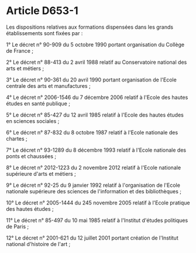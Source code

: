 # Article D653-1

Les dispositions relatives aux formations dispensées dans les grands établissements sont fixées par : 

1° Le décret n° 90-909 du 5 octobre 1990 portant organisation du Collège de France ; 

2° Le décret n° 88-413 du 2 avril 1988 relatif au Conservatoire national des arts et métiers ; 

3° Le décret n° 90-361 du 20 avril 1990 portant organisation de l'Ecole centrale des arts et manufactures ; 

4° Le décret n° 2006-1546 du 7 décembre 2006 relatif à l'Ecole des hautes études en santé publique ; 

5° Le décret n° 85-427 du 12 avril 1985 relatif à l'Ecole des hautes études en sciences sociales ; 

6° Le décret n° 87-832 du 8 octobre 1987 relatif à l'Ecole nationale des chartes ; 

7° Le décret n° 93-1289 du 8 décembre 1993 relatif à l'Ecole nationale des ponts et chaussées ; 

8° Le décret n° 2012-1223 du 2 novembre 2012 relatif à l'Ecole nationale supérieure d'arts et métiers ; 

9° Le décret n° 92-25 du 9 janvier 1992 relatif à l'organisation de l'Ecole nationale supérieure des sciences de
l'information et des bibliothèques ; 

10° Le décret n° 2005-1444 du 245 novembre 2005 relatif à l'Ecole pratique des hautes études ; 

11° Le décret n° 85-497 du 10 mai 1985 relatif à l'Institut d'études politiques de Paris ; 

12° Le décret n° 2001-621 du 12 juillet 2001 portant création de l'Institut national d'histoire de l'art ; 

13° Le décret n° 90-414 du 14 mai 1990 relatif à l'Institut national des langues et civilisations orientales ; 

14° L'article R. 211-2 du code du sport en ce qui concerne l'Institut national des sports, de l'expertise et de la
performance ; 

15° Le décret n° 90-269 du 21 mars 1990 relatif à l'Institut de physique du Globe de Paris ; 

16° Le décret n° 2009-329 du 25 mars 2009 créant l'Institut polytechnique de Bordeaux ; 

17° Le décret n° 2007-317 du 8 mars 2007 relatif à l'Institut polytechnique de Grenoble ; 

18° Le décret n° 2001-916 du 3 octobre 2001 relatif au Muséum national d'histoire naturelle ; 

19° Le décret n° 85-715 du 10 juillet 1985 relatif à l'Observatoire de Paris ; 

20° Le décret n° 2004-186 du 26 février 2004 portant création de l'université de technologie en sciences des organisations et
de la décision de Paris-Dauphine.

**Liens relatifs à cet article**

	**Cite**:

	  - Décret n°85-427 du 12 avril 1985 (V)
	  - Décret n°85-497 du 10 mai 1985 (V)
	  - Décret n°85-715 du 10 juillet 1985 (V)
	  - Décret n°87-832 du 8 octobre 1987 (V)
	  - Décret n°88-413 du 22 avril 1988 (V)
	  - Décret n°90-269 du 21 mars 1990 (V)
	  - Décret n°90-361 du 20 avril 1990 (V)
	  - Décret n°90-414 du 14 mai 1990 (V)
	  - Décret n°90-909 du 5 octobre 1990 (V)
	  - Décret n°92-25 du 9 janvier 1992 (V)
	  - Décret n°93-1289 du 8 décembre 1993 (V)
	  - Décret n°2001-621 du 12 juillet 2001 (V)
	  - Décret n°2001-916 du 3 octobre 2001 (V)
	  - Décret n°2004-186 du 26 février 2004 (V)
	  - Décret n°2005-1444 du 24 novembre 2005 (V)
	  - Décret n°2006-1546 du 7 décembre 2006 (V)
	  - Décret n°2007-317 du 8 mars 2007 (V)
	  - Décret n°2009-329 du 25 mars 2009 (V)
	  - Décret n°2012-1223 du 2 novembre 2012 (V)
	  - Code du sport. - art. R211-2 (V)

	**Codifié par**:

	  - Décret n°2013-756 du 19 août 2013 -  Annexe (V)

	**Créé par**:

	  - Décret n°2013-756 du 19 août 2013 - art.

	**Cité par**:

	  - Code de l'éducation - art. D681-2 (V)
	  - Code de l'éducation - art. D682-2 (V)
	  - Code de l'éducation - art. D683-2 (V)
	  - Code de l'éducation - art. D684-2 (V)
